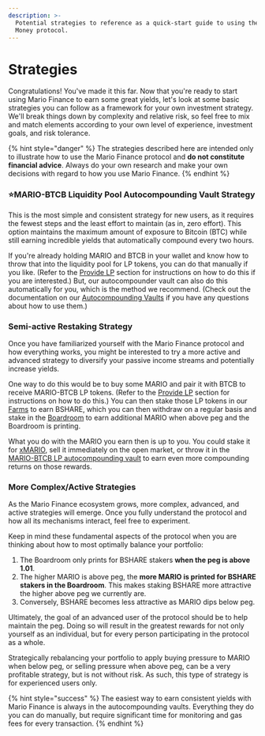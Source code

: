 ```yaml
---
description: >-
  Potential strategies to reference as a quick-start guide to using the Mario
  Money protocol.
---
```


# Strategies

Congratulations! You've made it this far. Now that you're ready to start using Mario Finance to earn some great yields, let's look at some basic strategies you can follow as a framework for your own investment strategy. We'll break things down by complexity and relative risk, so feel free to mix and match elements according to your own level of experience, investment goals, and risk tolerance.

{% hint style="danger" %}
The strategies described here are intended only to illustrate how to use the Mario Finance protocol and **do not constitute financial advice**. Always do your own research and make your own decisions with regard to how you use Mario Finance.
{% endhint %}

### **⭐MARIO-BTCB Liquidity Pool Autocompounding Vault Strategy**

This is the most simple and consistent strategy for new users, as it requires the fewest steps and the least effort to maintain (as in, zero effort). This option maintains the maximum amount of exposure to Bitcoin (BTC) while still earning incredible yields that automatically compound every two hours.

If you're already holding MARIO and BTCB in your wallet and know how to throw that into the liquidity pool for LP tokens, you can do that manually if you like. (Refer to the [Provide LP](../helpful-guides/provide-lp.md) section for instructions on how to do this if you are interested.) But, our autocompounder vault can also do this automatically for you, which is the method we recommend. (Check out the documentation on our [Autocompounding Vaults](autocompounding-vaults.md) if you have any questions about how to use them.)

### Semi-active Restaking Strategy

Once you have familiarized yourself with the Mario Finance protocol and how everything works, you might be interested to try a more active and advanced strategy to diversify your passive income streams and potentially increase yields.

One way to do this would be to buy some MARIO and pair it with BTCB to receive MARIO-BTCB LP tokens. (Refer to the [Provide LP](../helpful-guides/provide-lp.md) section for instructions on how to do this.) You can then stake those LP tokens in our [Farms](../protocol/farms.md) to earn BSHARE, which you can then withdraw on a regular basis and stake in the [Boardroom](../protocol/boardroom.md) to earn additional MARIO when above peg and the Boardroom is printing.

What you do with the MARIO you earn then is up to you. You could stake it for [xMARIO](../protocol/xbomb-bomb-staking.md), sell it immediately on the open market, or throw it in the [MARIO-BTCB LP autocompounding vault](autocompounding-vaults.md) to earn even more compounding returns on those rewards.

### **More Complex/Active Strategies**

As the Mario Finance ecosystem grows, more complex, advanced, and active strategies will emerge. Once you fully understand the protocol and how all its mechanisms interact, feel free to experiment.

Keep in mind these fundamental aspects of the protocol when you are thinking about how to most optimally balance your portfolio:

1. The Boardroom only prints for BSHARE stakers **when the peg is above 1.01**.
2. The higher MARIO is above peg, the **more MARIO is printed for BSHARE stakers in the Boardroom**. This makes staking BSHARE more attractive the higher above peg we currently are.
3. Conversely, BSHARE becomes less attractive as MARIO dips below peg.

Ultimately, the goal of an advanced user of the protocol should be to help maintain the peg. Doing so will result in the greatest rewards for not only yourself as an individual, but for every person participating in the protocol as a whole.

Strategically rebalancing your portfolio to apply buying pressure to MARIO when below peg, or selling pressure when above peg, can be a very profitable strategy, but is not without risk. As such, this type of strategy is for experienced users only.

{% hint style="success" %}
The easiest way to earn consistent yields with Mario Finance is always in the autocompounding vaults. Everything they do you can do manually, but require significant time for monitoring and gas fees for every transaction.
{% endhint %}
